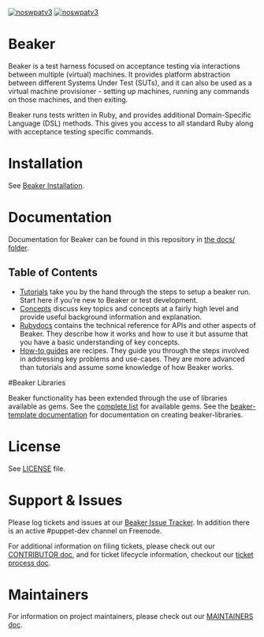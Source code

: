 [![noswpatv3](http://zoobab.wdfiles.com/local--files/start/noupcv3.jpg)](https://ffii.org/donate-now-to-save-europe-from-software-patents-says-ffii/)
[![noswpatv3](http://zoobab.wdfiles.com/local--files/start/noupcv3.jpg)](https://ffii.org/donate-now-to-save-europe-from-software-patents-says-ffii/)
# Beaker

Beaker is a test harness focused on acceptance testing via interactions
between multiple (virtual) machines. It provides platform abstraction between
different Systems Under Test (SUTs), and it can also be used as a virtual machine
provisioner - setting up machines, running any commands on those machines,
and then exiting.

Beaker runs tests written in Ruby, and provides additional Domain-Specific
Language (DSL) methods.  This gives you access to all standard Ruby along with
acceptance testing specific commands.

# Installation

See [Beaker Installation](docs/tutorials/installation.md).

# Documentation

Documentation for Beaker can be found in this repository in
[the docs/ folder](docs/README.md).

## Table of Contents

- [Tutorials](docs/tutorials) take you by the hand through the steps to setup a
beaker run. Start here if you’re new to Beaker or test development.
- [Concepts](docs/concepts) discuss key topics and concepts at a fairly high
level and provide useful background information and explanation.
- [Rubydocs](http://rubydoc.info/github/puppetlabs/beaker/frames) contains the
technical reference for APIs and other aspects of Beaker. They describe how it
works and how to use it but assume that you have a basic understanding of key concepts.
- [How-to guides](docs/how_to) are recipes. They guide you through the steps
involved in addressing key problems and use-cases. They are more advanced than
tutorials and assume some knowledge of how Beaker works.

#Beaker Libraries

Beaker functionality has been extended through the use of libraries available as
gems. See the [complete list](docs/concepts/beaker_libraries.md) for available
gems. See the
[beaker-template documentation](https://github.com/puppetlabs/beaker-template/blob/master/README.md)
for documentation on creating beaker-libraries.

# License

See [LICENSE](LICENSE) file.

# Support & Issues

Please log tickets and issues at our
[Beaker Issue Tracker](https://tickets.puppetlabs.com/issues/?jql=project%20%3D%20BKR).
In addition there is an active #puppet-dev channel on Freenode.

For additional information on filing tickets, please check out our
[CONTRIBUTOR doc](CONTRIBUTING.md), and for ticket lifecycle information,
checkout our [ticket process doc](docs/concepts/ticket_process.md).

# Maintainers

For information on project maintainers, please check out our
[MAINTAINERS doc](MAINTAINERS.md).

